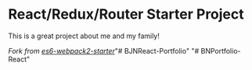 # React/Redux/Router Starter Project
This is a great project about me and my family!


*Fork from [es6-webpack2-starter](https://github.com/micooz/es6-webpack2-starter)*"# BJNReact-Portfolio" 
"# BNPortfolio-React" 
